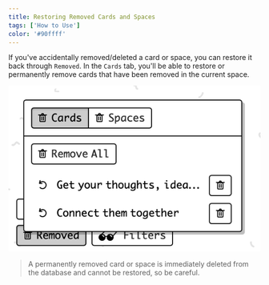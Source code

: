 ```yaml
---
title: Restoring Removed Cards and Spaces
tags: ['How to Use']
color: '#90ffff'
---
```


If you've accidentally removed/deleted a card or space, you can restore it back through `Removed`. In the `Cards` tab, you'll be able to restore or permanently remove cards that have been removed in the current space.

![removed-dialog](/assets/posts/removed-dialog.png)

> A permanently removed card or space is immediately deleted from the database and cannot be restored, so be careful.